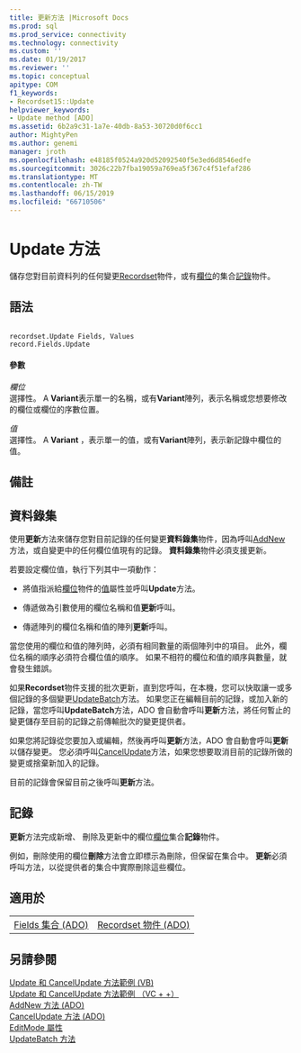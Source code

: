 ```yaml
---
title: 更新方法 |Microsoft Docs
ms.prod: sql
ms.prod_service: connectivity
ms.technology: connectivity
ms.custom: ''
ms.date: 01/19/2017
ms.reviewer: ''
ms.topic: conceptual
apitype: COM
f1_keywords:
- Recordset15::Update
helpviewer_keywords:
- Update method [ADO]
ms.assetid: 6b2a9c31-1a7e-40db-8a53-30720d0f6cc1
author: MightyPen
ms.author: genemi
manager: jroth
ms.openlocfilehash: e48185f0524a920d52092540f5e3ed6d8546edfe
ms.sourcegitcommit: 3026c22b7fba19059a769ea5f367c4f51efaf286
ms.translationtype: MT
ms.contentlocale: zh-TW
ms.lasthandoff: 06/15/2019
ms.locfileid: "66710506"
---
```

# <a name="update-method"></a>Update 方法
儲存您對目前資料列的任何變更[Recordset](../../../ado/reference/ado-api/recordset-object-ado.md)物件，或有[欄位](../../../ado/reference/ado-api/fields-collection-ado.md)的集合[記錄](../../../ado/reference/ado-api/record-object-ado.md)物件。  
  
## <a name="syntax"></a>語法  
  
```  
  
recordset.Update Fields, Values  
record.Fields.Update  
```  
  
#### <a name="parameters"></a>參數  
 *欄位*  
 選擇性。 A **Variant**表示單一的名稱，或有**Variant**陣列，表示名稱或您想要修改的欄位或欄位的序數位置。  
  
 *值*  
 選擇性。 A **Variant** ，表示單一的值，或有**Variant**陣列，表示新記錄中欄位的值。  
  
## <a name="remarks"></a>備註  
  
## <a name="recordset"></a>資料錄集  
 使用**更新**方法來儲存您對目前記錄的任何變更**資料錄集**物件，因為呼叫[AddNew](../../../ado/reference/ado-api/addnew-method-ado.md)方法，或自變更中的任何欄位值現有的記錄。 **資料錄集**物件必須支援更新。  
  
 若要設定欄位值，執行下列其中一項動作：  
  
-   將值指派給[欄位](../../../ado/reference/ado-api/field-object.md)物件的[值](../../../ado/reference/ado-api/value-property-ado.md)屬性並呼叫**Update**方法。  
  
-   傳遞做為引數使用的欄位名稱和值**更新**呼叫。  
  
-   傳遞陣列的欄位名稱和值的陣列**更新**呼叫。  
  
 當您使用的欄位和值的陣列時，必須有相同數量的兩個陣列中的項目。 此外，欄位名稱的順序必須符合欄位值的順序。 如果不相符的欄位和值的順序與數量，就會發生錯誤。  
  
 如果**Recordset**物件支援的批次更新，直到您呼叫，在本機，您可以快取讓一或多個記錄的多個變更[UpdateBatch](../../../ado/reference/ado-api/updatebatch-method.md)方法。 如果您正在編輯目前的記錄，或加入新的記錄，當您呼叫**UpdateBatch**方法，ADO 會自動會呼叫**更新**方法，將任何暫止的變更儲存至目前的記錄之前傳輸批次的變更提供者。  
  
 如果您將記錄從您要加入或編輯，然後再呼叫**更新**方法，ADO 會自動會呼叫**更新**以儲存變更。 您必須呼叫[CancelUpdate](../../../ado/reference/ado-api/cancelupdate-method-ado.md)方法，如果您想要取消目前的記錄所做的變更或捨棄新加入的記錄。  
  
 目前的記錄會保留目前之後呼叫**更新**方法。  
  
## <a name="record"></a>記錄  
 **更新**方法完成新增、 刪除及更新中的欄位[欄位](../../../ado/reference/ado-api/fields-collection-ado.md)集合**記錄**物件。  
  
 例如，刪除使用的欄位**刪除**方法會立即標示為刪除，但保留在集合中。 **更新**必須呼叫方法，以從提供者的集合中實際刪除這些欄位。  
  
## <a name="applies-to"></a>適用於  
  
|||  
|-|-|  
|[Fields 集合 (ADO)](../../../ado/reference/ado-api/fields-collection-ado.md)|[Recordset 物件 (ADO)](../../../ado/reference/ado-api/recordset-object-ado.md)|  
  
## <a name="see-also"></a>另請參閱  
 [Update 和 CancelUpdate 方法範例 (VB)](../../../ado/reference/ado-api/update-and-cancelupdate-methods-example-vb.md)   
 [Update 和 CancelUpdate 方法範例 （VC + +）](../../../ado/reference/ado-api/update-and-cancelupdate-methods-example-vc.md)   
 [AddNew 方法 (ADO)](../../../ado/reference/ado-api/addnew-method-ado.md)   
 [CancelUpdate 方法 (ADO)](../../../ado/reference/ado-api/cancelupdate-method-ado.md)   
 [EditMode 屬性](../../../ado/reference/ado-api/editmode-property.md)   
 [UpdateBatch 方法](../../../ado/reference/ado-api/updatebatch-method.md)
